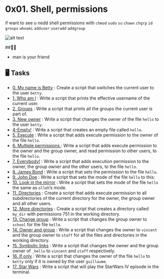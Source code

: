 # 0x01. Shell, permissions
 if want to see u nedd shell permissions with `chmod`
`sudo`
`su`
`chown`
`chgrp`
`id`
`groups`
`whoami`
`adduser`
`useradd`
`addgroup`

![alt text](https://www.freecodecamp.org/news/content/images/size/w1000/2022/04/image-158.png)

##:astronaut:

 - man is your friend 

## :desktop_computer:  Tasks

* [0. My name is Betty](./0-iam_betty) : Create a script that switches the current user to the user `betty`.
* [1. Who am I](./1-who_am_i) : Write a script that prints the effective username of the current user.
* [2. Groups](./2-groups) : Write a script that prints all the groups the current user is part of.
* [3. New owner](./3-new_owner) : Write a script that changes the owner of the file `hello` to the user `betty`.
* [4-Empty!](./4-empty) : Write a script that creates an empty file called `hello`.
* [5. Execute](./5-execute) : Write a script that adds execute permission to the owner of the file `hello`.
* [6. Multiple permissions ](./6-multiple_permissions) : Write a script that adds execute permission to the owner and the group owner, and read permission to other users, to the file `hello`.
* [7. Everybody!](./7-everybody) : Write a script that adds execution permission to the owner, the group owner and the other users, to the file `hello`.
* [8. James Bond](./8-James_Bond) : Write a script that sets the permission to the file `hello`.
* [9. John Doe](./9-John_Doe) : Write a script that sets the mode of the file `hello` to this:
* [10. Look in the mirror](./10-mirror_permissions) : Write a script that sets the mode of the file `hello` the same as `olleh`’s mode.
* [11. Directories](./11-directories_permissions) :  Create a script that adds execute permission to all subdirectories of the current directory for the owner, the group owner and all other users.
* [12. More directories](./12-directory_permissions) : Create a script that creates a directory called `my_dir` with permissions 751 in the working directory.
* [13. Change group](./13-change_group) : Write a script that changes the group owner to `school` for the file `hello`. 
* [14. Owner and group](./100-change_owner_and_group) : Write a script that changes the owner to `vincent` and the group owner to `staff` for all the files and directories in the working directory.
* [15. Symbolic links](./101-symbolic_link_permissions) : Write a script that changes the owner and the group owner of `_hello` to `vincent` and `staff` respectively.
* [16. If only](./102-if_only) : Write a script that changes the owner of the file `hello` to `betty` only if it is owned by the user `guillaume`.
* [17. Star Wars](./103-Star_Wars) : Write a script that will play the StarWars IV episode in the terminal.
 
